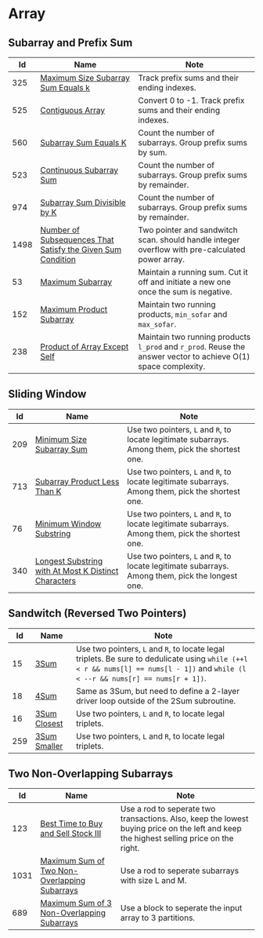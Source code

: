 # Array

## Subarray and Prefix Sum
| Id      | Name                                        | Note               |
|---------|---------------------------------------------|--------------------|
| 325     |  <a href="https://github.com/ZSShen/Hacking-Tech-Interview/blob/main/AlgorithmDesign/src/325_Maximum_Size_Subarray_Sum_Equals_k.cpp" target="_blank">Maximum Size Subarray Sum Equals k</a>| Track prefix sums and their ending indexes. |
| 525     |  <a href="https://github.com/ZSShen/Hacking-Tech-Interview/blob/main/AlgorithmDesign/src/525_Contiguous_Array.cpp" target="_blank">Contiguous Array</a>| Convert 0 to -1. Track prefix sums and their ending indexes. |
| 560     |  <a href="https://github.com/ZSShen/Hacking-Tech-Interview/blob/main/AlgorithmDesign/src/560_Subarray_Sum_Equals_K.cpp" target="_blank">Subarray Sum Equals K</a>| Count the number of subarrays. Group prefix sums by sum. |
| 523     |  <a href="https://github.com/ZSShen/Hacking-Tech-Interview/blob/main/AlgorithmDesign/src/523_Continuous_Subarray_Sum.cpp" target="_blank">Continuous Subarray Sum</a>| Count the number of subarrays. Group prefix sums by remainder. |
| 974     |  <a href="https://github.com/ZSShen/Hacking-Tech-Interview/blob/main/AlgorithmDesign/src/974_Subarray_Sums_Divisible_by_K.cpp" target="_blank">Subarray Sum Divisible by K</a>| Count the number of subarrays. Group prefix sums by remainder. |
| 1498    |  <a href="https://github.com/ZSShen/Hacking-Tech-Interview/blob/main/AlgorithmDesign/src/1498_Number_of_Subsequences_That_Satisfy_the_Given_Sum_Condition.cpp" target="_blank">Number of Subsequences That Satisfy the Given Sum Condition</a>| Two pointer and sandwitch scan. should handle integer overflow with pre-calculated power array. |
| 53      |  <a href="https://github.com/ZSShen/Hacking-Tech-Interview/blob/main/AlgorithmDesign/src/53_Maximum_Subarray.cpp" target="_blank">Maximum Subarray</a>| Maintain a running sum. Cut it off and initiate a new one once the sum is negative. |
| 152     |  <a href="https://github.com/ZSShen/Hacking-Tech-Interview/blob/main/AlgorithmDesign/src/152_Maximum_Product_Subarray.cpp" target="_blank">Maximum Product Subarray</a>| Maintain two running products, `min_sofar` and `max_sofar`. |
| 238      |  <a href="https://github.com/ZSShen/Hacking-Tech-Interview/blob/main/AlgorithmDesign/src/238_Product_of_Array_Except_Self.cpp" target="_blank">Product of Array Except Self</a>| Maintain two running products `l_prod` and `r_prod`. Reuse the answer vector to achieve O(1) space complexity. |


## Sliding Window
| Id      | Name                                        | Note               |
|---------|---------------------------------------------|--------------------|
| 209     |  <a href="https://github.com/ZSShen/Hacking-Tech-Interview/blob/main/AlgorithmDesign/src/209_Minimum_Size_Subarray_Sum.cpp" target="_blank">Minimum Size Subarray Sum</a>| Use two pointers, `L` and `R`, to locate legitimate subarrays. Among them, pick the shortest one.|
| 713     |  <a href="https://github.com/ZSShen/Hacking-Tech-Interview/blob/main/AlgorithmDesign/src/713_Subarray_Product_Less_Than_K.cpp" target="_blank">Subarray Product Less Than K</a>| Use two pointers, `L` and `R`, to locate legitimate subarrays. Among them, pick the shortest one.|
| 76      |  <a href="https://github.com/ZSShen/Hacking-Tech-Interview/blob/main/AlgorithmDesign/src/76_Minimum_Window_Substring.cpp" target="_blank">Minimum Window Substring</a>| Use two pointers, `L` and `R`, to locate legitimate subarrays. Among them, pick the shortest one.|
| 340     |  <a href="https://github.com/ZSShen/Hacking-Tech-Interview/blob/main/AlgorithmDesign/src/340_Longest_Substring_with_At_Most_K_Distinct_Characters.cpp" target="_blank">Longest Substring with At Most K Distinct Characters</a>| Use two pointers, `L` and `R`, to locate legitimate subarrays. Among them, pick the longest one.|


## Sandwitch (Reversed Two Pointers)
| Id      | Name                                        | Note               |
|---------|---------------------------------------------|--------------------|
| 15     |  <a href="https://github.com/ZSShen/Hacking-Tech-Interview/blob/main/AlgorithmDesign/src/15_3Sum.cpp" target="_blank">3Sum</a>| Use two pointers, `L` and `R`, to locate legal triplets. Be sure to dedulicate using `while (++l < r && nums[l] == nums[l - 1])` and `while (l < --r && nums[r] == nums[r + 1])`.|
| 18     |  <a href="https://github.com/ZSShen/Hacking-Tech-Interview/blob/main/AlgorithmDesign/src/18_4Sum.cpp" target="_blank">4Sum</a>| Same as 3Sum, but need to define a 2-layer driver loop outside of the 2Sum subroutine. |
| 16     |  <a href="https://github.com/ZSShen/Hacking-Tech-Interview/blob/main/AlgorithmDesign/src/16_3Sum_Closest.cpp" target="_blank">3Sum Closest</a>| Use two pointers, `L` and `R`, to locate legal triplets.|
| 259     |  <a href="https://github.com/ZSShen/Hacking-Tech-Interview/blob/main/AlgorithmDesign/src/259_3Sum_Smaller.cpp" target="_blank">3Sum Smaller</a>| Use two pointers, `L` and `R`, to locate legal triplets.|


## Two Non-Overlapping Subarrays
| Id      | Name                                        | Note               |
|---------|---------------------------------------------|--------------------|
| 123     |  <a href="https://github.com/ZSShen/Hacking-Tech-Interview/blob/main/AlgorithmDesign/src/123_Best_Time_to_Buy_and_Sell_Stock_III.cpp" target="_blank">Best Time to Buy and Sell Stock III</a>| Use a rod to seperate two transactions. Also, keep the lowest buying price on the left and keep the highest selling price on the right. |
| 1031    |  <a href="https://github.com/ZSShen/Hacking-Tech-Interview/blob/main/AlgorithmDesign/src/1031_Maximum_Sum_of_Two_Non-Overlapping_Subarrays.cpp" target="_blank">Maximum Sum of Two Non-Overlapping Subarrays</a>| Use a rod to seperate subarrays with size L and M. |
| 689     |  <a href="https://github.com/ZSShen/Hacking-Tech-Interview/blob/main/AlgorithmDesign/src/689_Maximum_Sum_of_3_Non-Overlapping_Subarrays.cpp" target="_blank">Maximum Sum of 3 Non-Overlapping Subarrays</a>| Use a block to seperate the input array to 3 partitions. |

